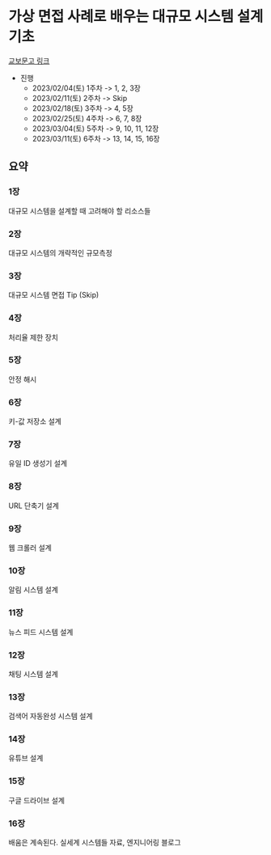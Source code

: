# 가상 면접 사례로 배우는 대규모 시스템 설계 기초

[교보문고 링크](https://product.kyobobook.co.kr/detail/S000001033116)

* 진행
  * 2023/02/04(토) 1주차 -> 1, 2, 3장
  * 2023/02/11(토) 2주차 -> Skip
  * 2023/02/18(토) 3주차 -> 4, 5장
  * 2023/02/25(토) 4주차 -> 6, 7, 8장
  * 2023/03/04(토) 5주차 -> 9, 10, 11, 12장
  * 2023/03/11(토) 6주차 -> 13, 14, 15, 16장

## 요약

### 1장

대규모 시스템을 설계할 때 고려해야 할 리소스들

### 2장

대규모 시스템의 개략적인 규모측정

### 3장

대규모 시스템 면접 Tip (Skip)

### 4장

처리율 제한 장치

### 5장

안정 해시

### 6장

키-값 저장소 설계

### 7장

유일 ID 생성기 설계

### 8장

URL 단축기 설계

### 9장

웹 크롤러 설계

### 10장

알림 시스템 설계

### 11장

뉴스 피드 시스템 설계

### 12장

채팅 시스템 설계

### 13장

검색어 자동완성 시스템 설계

### 14장

유튜브 설계

### 15장

구글 드라이브 설계

### 16장

배움은 계속된다.
실세계 시스템들 자료, 엔지니어링 블로그